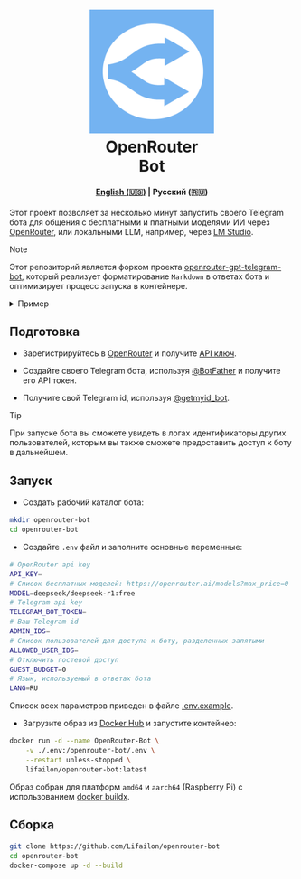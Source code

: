 <h1 align="center">
    <img src="img/logo.png" width="220" />
    <div>
    OpenRouter
    <br>
    Bot
    </div>
</h1>

<h4 align="center">
    <a href="README.md">English (🇺🇸)</a> | <strong>Русский (🇷🇺)</strong>
</h4>

Этот проект позволяет за несколько минут запустить своего Telegram бота для общения с бесплатными и платными моделями ИИ через [OpenRouter](https://openrouter.ai), или локальными LLM, например, через [LM Studio](https://lmstudio.ai).

> [!NOTE]
> Этот репозиторий является форком проекта [openrouter-gpt-telegram-bot](https://github.com/deinfinite/openrouter-gpt-telegram-bot), который реализует форматирование `Markdown` в ответах бота и оптимизирует процесс запуска в контейнере.

<details>
    <summary>Пример</summary>
    <img src="./img/example.png">
</details>

## Подготовка

- Зарегистрируйтесь в [OpenRouter](https://openrouter.ai) и получите [API ключ](https://openrouter.ai/settings/keys).

- Создайте своего Telegram бота, используя [@BotFather](https://telegram.me/BotFather) и получите его API токен.

- Получите свой Telegram id, используя [@getmyid_bot](https://t.me/getmyid_bot).

> [!TIP]
> При запуске бота вы сможете увидеть в логах идентификаторы других пользователей, которым вы также сможете предоставить доступ к боту в дальнейшем.

## Запуск

- Создать рабочий каталог бота:

```bash
mkdir openrouter-bot
cd openrouter-bot
```

- Создайте `.env` файл и заполните основные переменные:

```bash
# OpenRouter api key
API_KEY=
# Список бесплатных моделей: https://openrouter.ai/models?max_price=0
MODEL=deepseek/deepseek-r1:free
# Telegram api key
TELEGRAM_BOT_TOKEN=
# Ваш Telegram id
ADMIN_IDS=
# Список пользователей для доступа к боту, разделенных запятыми
ALLOWED_USER_IDS=
# Отключить гостевой доступ
GUEST_BUDGET=0
# Язык, используемый в ответах бота
LANG=RU
```

Список всех параметров приведен в файле [.env.example](https://github.com/Lifailon/openrouter-bot/blob/main/.env.example).

- Загрузите образ из [Docker Hub](https://hub.docker.com/r/lifailon/openrouter-bot) и запустите контейнер:

```bash
docker run -d --name OpenRouter-Bot \
    -v ./.env:/openrouter-bot/.env \
    --restart unless-stopped \
    lifailon/openrouter-bot:latest
```

Образ собран для платформ `amd64` и `aarch64` (Raspberry Pi) с использованием [docker buildx](https://github.com/docker/buildx).

## Сборка

```bash
git clone https://github.com/Lifailon/openrouter-bot
cd openrouter-bot
docker-compose up -d --build
```
